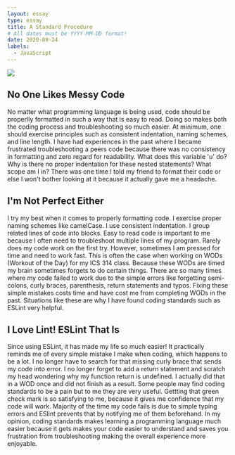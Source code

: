 ```yaml
---
layout: essay
type: essay
title: A Standard Procedure
# All dates must be YYYY-MM-DD format!
date: 2020-09-24
labels:
  - JavaScript
---
```


<img class="ui medium right floated rounded image" src="https://imgs.xkcd.com/comics/code_quality.png">

## No One Likes Messy Code
No matter what programming language is being used, code should be properlly formatted in such a way that is easy to read. Doing so makes both the coding process and troubleshooting so much easier. At minimum, one should exercise principles such as consistent indentation, naming schemes, and line length. I have had experiences in the past where I became frustrated troubleshooting a peers code because there was no consistency in formatting and zero regard for readability. What does this variable 'u' do? Why is there no proper indentation for these nested statements? What scope am I in? There was one time I told my friend to format their code or else I won't bother looking at it because it actually gave me a headache. 

## I'm Not Perfect Either
I try my best when it comes to properly formatting code. I exercise proper naming schemes like camelCase. I use consistent indentation. I group related lines of code into blocks. Easy to read code is important to me because I often need to troubleshoot multiple lines of my program. Rarely does my code work on the first try. However, sometimes I am pressed for time and need to work fast. This is often the case when working on WODs (Workout of the Day) for my ICS 314 class. Because these WODs are timed my brain sometimes forgets to do certain things. There are so many times where my code failed to work due to the simple errors like forgetting semi-colons, curly braces, parenthesis, return statements and typos. Fixing these simple mistakes costs time and have cost me from completing WODs in the past. Situations like these are why I have found coding standards such as ESLint very helpful.

## I Love Lint! ESLint That Is
Since using ESLint, it has made my life so much easier! It practically reminds me of every simple mistake I make when coding, which happens to be a lot. I no longer have to search for that missing curly brace that sends my code into error. I no longer forget to add a return statement and scratch my head wondering why my function return is undefined. I actually did that in a WOD once and did not finish as a result. Some people may find coding standards to be a pain but to me they are very useful. Gettting that green check mark is so satisfying to me, because it gives me confidence that my code will work. Majority of the time my code fails is due to simple typing errors and ESlint prevents that by notifying me of them beforehand. In my opinion, coding standards makes learning a programming language much easier because it gets makes your code easier to understand and saves you frustration from troubleshooting making the overall experience more enjoyable. 
